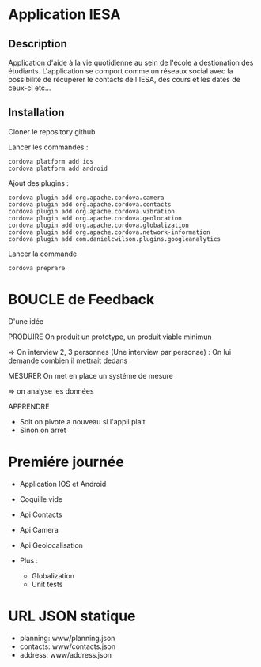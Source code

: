 Application IESA 
================

Description
-----------

Application d'aide à la vie quotidienne au sein de l'école à destionation des étudiants. 
L'application se comport comme un réseaux social avec la possibilité de récupérer le contacts de l'IESA, des cours et les dates de ceux-ci etc... 

Installation
------------


Cloner le repository github

Lancer les commandes :
```
cordova platform add ios
cordova platform add android
``` 

Ajout des plugins :

```
cordova plugin add org.apache.cordova.camera
cordova plugin add org.apache.cordova.contacts
cordova plugin add org.apache.cordova.vibration
cordova plugin add org.apache.cordova.geolocation
cordova plugin add org.apache.cordova.globalization
cordova plugin add org.apache.cordova.network-information
cordova plugin add com.danielcwilson.plugins.googleanalytics
```

Lancer la commande 
```
cordova preprare
```

BOUCLE de Feedback
==================

D'une idée

PRODUIRE On produit un prototype, un produit viable minimun

=> On interview 2, 3 personnes (Une interview par personae) :
	On lui demande combien il mettrait dedans

MESURER On met en place un systéme de mesure

=> on analyse les données

APPRENDRE 

- Soit on pivote a nouveau si l'appli plait
- Sinon on arret

Premiére journée
================

- Application IOS et Android
- Coquille vide 
- Api Contacts
- Api Camera
- Api Geolocalisation

- Plus :
	- Globalization
	- Unit tests


URL JSON statique
================

- planning: www/planning.json
- contacts: www/contacts.json
- address: www/address.json
